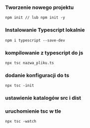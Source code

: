 ### Tworzenie nowego projektu

```console
npm init // lub npm init -y

```

### Instalowanie Typescript lokalnie

```console
npm i typescript --save-dev
```

### kompilowanie z typescript do js

```console
npx tsc nazwa_pliku.ts
```

### dodanie konfiguracji do ts

```console
npx tsc -init
```

### ustawienie katalogów src i dist

### uruchomienie tsc w tle

```console
npx tsc -watch
```
